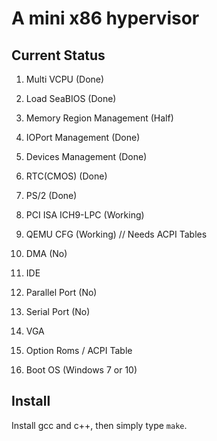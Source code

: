 # A mini x86 hypervisor

## Current Status

1. Multi VCPU (Done)
2. Load SeaBIOS (Done)

3. Memory Region Management (Half)
4. IOPort Management (Done)
5. Devices Management (Done)
6. RTC(CMOS) (Done)
7. PS/2 (Done)
8. PCI ISA ICH9-LPC (Working)
9. QEMU CFG (Working) // Needs ACPI Tables
10. DMA (No)
11. IDE 
12. Parallel Port (No)
13. Serial Port (No)
14. VGA
15. Option Roms / ACPI Table
16. Boot OS (Windows 7 or 10) 


## Install

Install gcc and c++, then simply type `make`.

